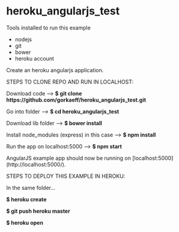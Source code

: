 heroku_angularjs_test
=====================
<p>Tools installed to run this example</p>
<ul>
	<li>nodejs</li>
	<li>git</li>
	<li>bower</li>
	<li>heroku account</li>
</ul>

<p>Create an heroku angularjs application.</p>

<p>STEPS TO CLONE REPO AND RUN IN LOCALHOST:</p>

<p>Download code --> <b>$ git clone https://github.com/gorkaeff/heroku_angularjs_test.git</b></p>
<p>Go into folder --> <b>$ cd heroku_angularjs_test</b></p>
<p>Download lib folder --> <b>$ bower install</b></p>
<p>Install node_modules (express) in this case --> <b>$ npm install</b></p>
<p>Run the app on localhost:5000 --> <b>$ npm start</b></p>

<p>AngularJS example app should now be running on [localhost:5000](http://localhost:5000/).</p>

<p>STEPS TO DEPLOY THIS EXAMPLE IN HEROKU:</p>
<p>In the same folder...</p>

<p><b>$ heroku create</b></p>
<p><b>$ git push heroku master</b></p>
<p><b>$ heroku open</b></p>






